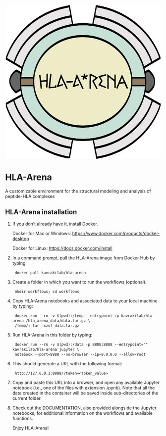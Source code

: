 <p align="center">
  <img width="500" src="hla-arena.png">
</p>

# HLA-Arena
A customizable environment for the structural modeling and analysis of peptide-HLA complexes

## HLA-Arena installation
1. If you don’t already have it, install Docker.

    Docker for Mac or Windows: https://www.docker.com/products/docker-desktop

    Docker for Linux: https://docs.docker.com/install

2. In a command prompt, pull the HLA-Arena image from Docker Hub by typing:

        docker pull kavrakilab/hla-arena

3. Create a folder in which you want to run the workflows (optional).

        mkdir workflows; cd workflows

4. Copy HLA-Arena notebooks and associated data to your local machine by typing:

        docker run --rm -v $(pwd):/temp --entrypoint cp kavrakilab/hla-arena /hla_arena_data/data.tar.gz \
        /temp/; tar -xzvf data.tar.gz

5. Run HLA-Arena in this folder by typing:

        docker run --rm -v $(pwd):/data -p 8888:8888 --entrypoint="" kavrakilab/hla-arena jupyter \
        notebook --port=8888 --no-browser --ip=0.0.0.0 --allow-root

6. This should generate a URL with the following format:

        http://127.0.0.1:8888/?token=<token_value>

7. Copy and paste this URL into a browser, and open any available Jupyter notebook (i.e., one of
the files with extension .ipynb). Note that all the data created in the container will be saved inside
sub-directories of the current folder.

8. Check out the [DOCUMENTATION](https://kavrakilab.github.io/hla-arena/DOCUMENTATION.html), also provided alongside the Jupyter notebooks, for
additional information on the workflows and available functions. 

    Enjoy HLA-Arena!

